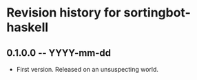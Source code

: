 # Revision history for sortingbot-haskell

## 0.1.0.0 -- YYYY-mm-dd

* First version. Released on an unsuspecting world.
